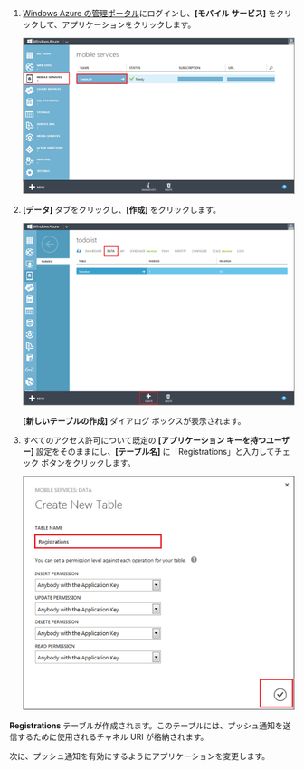 
1. [Windows Azure の管理ポータル]にログインし、**[モバイル サービス]** をクリックして、アプリケーションをクリックします。

	![](./media/mobile-services-create-new-push-table/mobile-services-selection.png)

2. **[データ]** タブをクリックし、**[作成]** をクリックします。

	![](./media/mobile-services-create-new-push-table/mobile-create-table.png)

	**[新しいテーブルの作成]** ダイアログ ボックスが表示されます。

3. すべてのアクセス許可について既定の **[アプリケーション キーを持つユーザー]** 設定をそのままにし、**[テーブル名]** に「Registrations」と入力してチェック ボタンをクリックします。

	![](./media/mobile-services-create-new-push-table/mobile-create-registrations-table.png)

  **Registrations** テーブルが作成されます。このテーブルには、プッシュ通知を送信するために使用されるチャネル URI が格納されます。

次に、プッシュ通知を有効にするようにアプリケーションを変更します。

<!-- URLs -->
[Windows Azure の管理ポータル]: https://manage.windowsazure.com/

